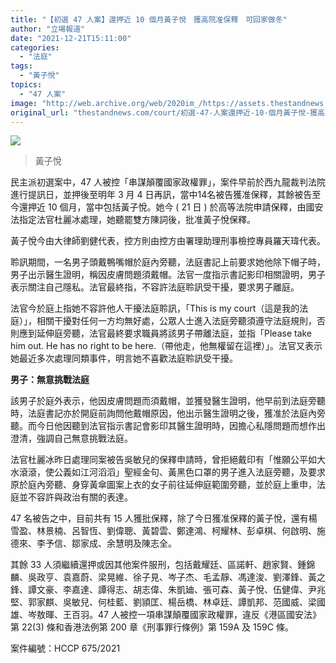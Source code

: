 ```yaml
---
title: "【初選 47 人案】還押近 10 個月黃子悅　獲高院准保釋　可回家做冬"
author: "立場報道"
date: "2021-12-21T15:11:00"
categories:
  - "法庭"
tags:
  - "黃子悅"
topics:
  - "47 人案"
image: "http://web.archive.org/web/2020im_/https://assets.thestandnews.com/media/photos/Background_Kn5Ep.png"
original_url: "thestandnews.com/court/初選-47-人案還押近-10-個月黃子悅-獲高院准保釋-可回家做冬"
---
```

![](http://web.archive.org/web/2020im_/https://assets.thestandnews.com/media/photos/Background_Kn5Ep.png)
> 黃子悅

民主派初選案中，47 人被控「串謀顛覆國家政權罪」，案件早前於西九龍裁判法院進行提訊日，並押後至明年 3 月 4 日再訊，當中14名被告獲准保釋，其餘被告至今還押近 10 個月，當中包括黃子悅。她今 ( 21 日 ) 於高等法院申請保釋，由國安法指定法官杜麗冰處理，她聽罷雙方陳詞後，批准黃子悅保釋。

黃子悅今由大律師劉健代表，控方則由控方由署理助理刑事檢控專員羅天瑋代表。

聆訊期間，一名男子頭戴鴨嘴帽於庭內旁聽，法庭書記上前要求她他除下帽子時，男子出示醫生證明，稱因皮膚問題須戴帽。法官一度指示書記影印相關證明，男子表示關注自己隱私。法官最終指，不容許法庭聆訊受干擾，要求男子離庭。

法官今於庭上指她不容許他人干擾法庭聆訊，「This is my court（這是我的法庭）」，相關干擾對任何一方均無好處，公眾人士進入法庭旁聽須遵守法庭規則，否則應到延伸庭旁聽，法官最終要求職員將該男子帶離法庭，並指「Please take him out. He has no right to be here.（帶他走，他無權留在這裡）」。法官又表示她最近多次處理同類事件，明言她不喜歡法庭聆訊受干擾。

**男子：無意挑戰法庭**

該男子於庭外表示，他因皮膚問題而須戴帽，並獲發醫生證明，他早前到法庭旁聽時，法庭書記亦於開庭前詢問他戴帽原因，他出示醫生證明之後，獲准於法庭內旁聽。而今日他因聽到法官指示書記會影印其醫生證明時，因擔心私隱問題而想作出澄清，強調自己無意挑戰法庭。

法官杜麗冰昨日處理同案被告吳敏兒的保釋申請時，曾拒絕戴印有「惟願公平如大水滾滾，使公義如江河滔滔」聖經金句、黃黑色口罩的男子進入法庭旁聽，及要求原於庭內旁聽、身穿黃傘圖案上衣的女子前往延伸庭範圍旁聽，並於庭上重申，法庭並不容許與政治有關的表達。

47 名被告之中，目前共有 15 人獲批保釋，除了今日獲准保釋的黃子悅，還有楊雪盈、林景楠、呂智恆、劉偉聰、黃碧雲、鄭達鴻、柯耀林、彭卓棋、何啟明、施德來、李予信、鄒家成、余慧明及陳志全。

其餘 33 人須繼續還押或因其他案件服刑，包括戴耀廷、區諾軒、趙家賢、鍾錦麟、吳政亨、袁嘉蔚、梁晃維、徐子見、岑子杰、毛孟靜、馮達浚、劉澤鋒、黃之鋒、譚文豪、李嘉達、譚得志、胡志偉、朱凱廸、張可森、黃子悅、伍健偉、尹兆堅、郭家麒、吳敏兒、何桂藍、劉頴匡、楊岳橋、林卓廷、譚凱邦、范國威、梁國雄、岑敖暉、王百羽。47 人被控一項串謀顛覆國家政權罪，違反《港區國安法》第 22(3) 條和香港法例第 200 章《刑事罪行條例》第 159A 及 159C 條。

案件編號：HCCP 675/2021